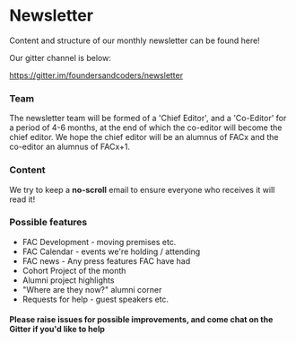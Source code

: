 # Newsletter

Content and structure of our monthly newsletter can be found here!

Our gitter channel is below:

https://gitter.im/foundersandcoders/newsletter

### Team

The newsletter team will be formed of a 'Chief Editor', and a 'Co-Editor' for a period of 4-6 months, at the end of which the co-editor will become the chief editor. We hope the chief editor will be an alumnus of FACx and the co-editor an alumnus of FACx+1.

### Content

We try to keep a **no-scroll** email to ensure everyone who receives it will read it!

### Possible features

* FAC Development - moving premises etc.
* FAC Calendar - events we're holding / attending
* FAC news - Any press features FAC have had
* Cohort Project of the month
* Alumni project highlights
* "Where are they now?" alumni corner
* Requests for help - guest speakers etc.

#### Please raise issues for possible improvements, and come chat on the Gitter if you'd like to help
